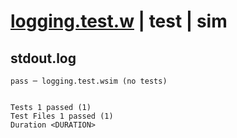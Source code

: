 # [logging.test.w](../../../../../../examples/tests/sdk_tests/function/logging.test.w) | test | sim

## stdout.log
```log
pass ─ logging.test.wsim (no tests)
 
 
Tests 1 passed (1)
Test Files 1 passed (1)
Duration <DURATION>
```

